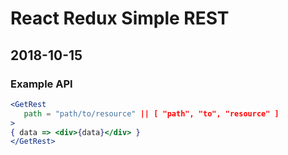 # React Redux Simple REST

## 2018-10-15

### Example API
```jsx
<GetRest
   path = "path/to/resource" || [ "path", "to", "resource" ] 
>
{ data => <div>{data}</div> }
</GetRest>
```
